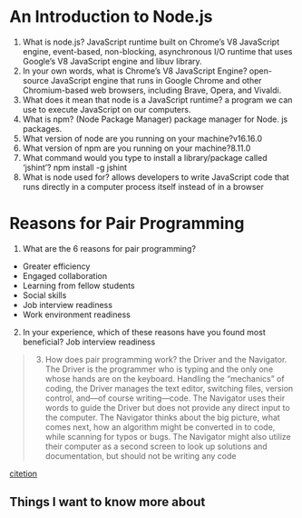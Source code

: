 # An Introduction to Node.js 

 1. What is node.js? JavaScript runtime built on Chrome’s V8 JavaScript engine, event-based, non-blocking, asynchronous I/O runtime that uses Google’s V8 JavaScript engine and libuv library.
 2. In your own words, what is Chrome’s V8 JavaScript Engine? open-source JavaScript engine that runs in Google Chrome and other Chromium-based web browsers, including Brave, Opera, and Vivaldi.
 3. What does it mean that node is a JavaScript runtime?  a program we can use to execute JavaScript on our computers.
 4. What is npm? (Node Package Manager) package manager for Node. js packages.
 5. What version of node are you running on your machine?v16.16.0
 6. What version of npm are you running on your machine?8.11.0
 7. What command would you type to install a library/package called ‘jshint’? npm install -g jshint
 8. What is node used for? allows developers to write JavaScript code that runs directly in a computer process itself instead of in a browser
# Reasons for Pair Programming
 1. What are the 6 reasons for pair programming?
 * Greater efficiency 
 * Engaged collaboration 
 * Learning from fellow students 
 * Social skills 
 * Job interview readiness 
 * Work environment readiness
 2. In your experience, which of these reasons have you found most beneficial? Job interview readiness
 > 3. How does pair programming work? the Driver and the Navigator. The Driver is the programmer who is typing and the only one whose hands are on the keyboard. Handling the “mechanics” of coding, the Driver manages the text editor, switching files, version control, and—of course writing—code. The Navigator uses their words to guide the Driver but does not provide any direct input to the computer. The Navigator thinks about the big picture, what comes next, how an algorithm might be converted in to code, while scanning for typos or bugs. The Navigator might also utilize their computer as a second screen to look up solutions and documentation, but should not be writing any code

 [citetion](https://www.codefellows.org/blog/6-reasons-for-pair-programming/)
 ## Things I want to know more about